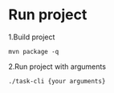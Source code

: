 # Run project

1.Build project

```mvn package -q```

2.Run project with arguments

```./task-cli {your arguments}```